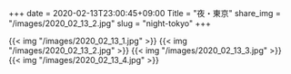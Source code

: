 +++
date  = 2020-02-13T23:00:45+09:00
Title = "夜・東京"
share_img = "/images/2020_02_13_2.jpg"
slug = "night-tokyo"
+++

{{< img "/images/2020_02_13_1.jpg" >}}
{{< img "/images/2020_02_13_2.jpg" >}}
{{< img "/images/2020_02_13_3.jpg" >}}
{{< img "/images/2020_02_13_4.jpg" >}}